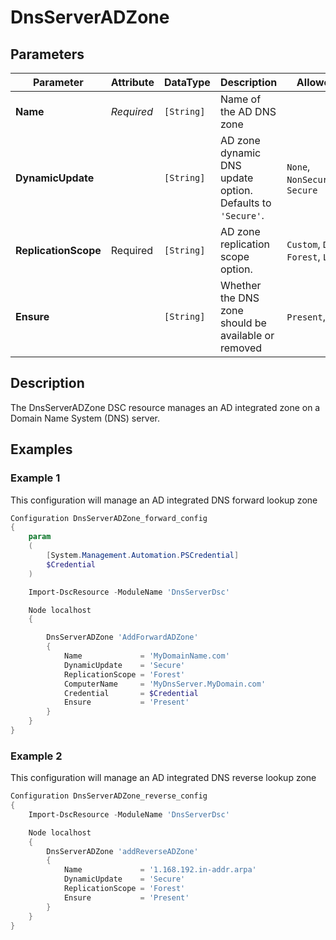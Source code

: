 # DnsServerADZone

## Parameters

| Parameter            | Attribute  | DataType   | Description                                                | Allowed Values                         |
| -------------------- | ---------- | ---------- | ---------------------------------------------------------- | -------------------------------------- |
| **Name**             | *Required* | `[String]` | Name of the AD DNS zone                                    |                                        |
| **DynamicUpdate**    |            | `[String]` | AD zone dynamic DNS update option. Defaults to `'Secure'`. | `None`, `NonSecureAndSecure`, `Secure` |
| **ReplicationScope** | Required   | `[String]` | AD zone replication scope option.                          | `Custom`, `Domain`, `Forest`, `Legacy` |
| **Ensure**           |            | `[String]` | Whether the DNS zone should be available or removed        | `Present`, `Absent`                    |

## Description

The DnsServerADZone DSC resource manages an AD integrated zone on a Domain Name System (DNS) server.

## Examples

### Example 1

This configuration will manage an AD integrated DNS forward lookup zone

```powershell
Configuration DnsServerADZone_forward_config
{
    param
    (
        [System.Management.Automation.PSCredential]
        $Credential
    )

    Import-DscResource -ModuleName 'DnsServerDsc'

    Node localhost
    {

        DnsServerADZone 'AddForwardADZone'
        {
            Name             = 'MyDomainName.com'
            DynamicUpdate    = 'Secure'
            ReplicationScope = 'Forest'
            ComputerName     = 'MyDnsServer.MyDomain.com'
            Credential       = $Credential
            Ensure           = 'Present'
        }
    }
}
```

### Example 2

This configuration will manage an AD integrated DNS reverse lookup zone

```powershell
Configuration DnsServerADZone_reverse_config
{
    Import-DscResource -ModuleName 'DnsServerDsc'

    Node localhost
    {
        DnsServerADZone 'addReverseADZone'
        {
            Name             = '1.168.192.in-addr.arpa'
            DynamicUpdate    = 'Secure'
            ReplicationScope = 'Forest'
            Ensure           = 'Present'
        }
    }
}
```

